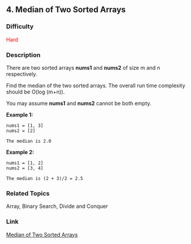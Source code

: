 ## 4. Median of Two Sorted Arrays
### Difficulty

 <font color=red>Hard</font>

### Description

There are two sorted arrays **nums1** and **nums2** of size m and n
respectively.

Find the median of the two sorted arrays. The overall run time complexity
should be O(log (m+n)).

You may assume **nums1** and **nums2**  cannot be both empty.

**Example 1:**
            nums1 = [1, 3]    nums2 = [2]        The median is 2.0    

**Example 2:**
            nums1 = [1, 2]    nums2 = [3, 4]        The median is (2 + 3)/2 = 2.5    


### Related Topics

Array, Binary Search, Divide and Conquer


### Link
[Median of Two Sorted Arrays](https://leetcode.com/problems/median-of-two-sorted-arrays)
